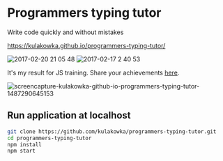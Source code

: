 # Programmers typing tutor

Write code quickly and without mistakes

https://kulakowka.github.io/programmers-typing-tutor/

![2017-02-20 21 05 48](https://cloud.githubusercontent.com/assets/557190/23136966/6833a790-f7b0-11e6-852c-fd0d0cab33a4.png)
![2017-02-17 2 40 53](https://cloud.githubusercontent.com/assets/557190/23046445/967c98da-f4ba-11e6-80f1-7eec280b2e1b.png)

It's my result for JS training. Share your achievements [here](https://github.com/kulakowka/programmers-typing-tutor/issues/1).

![screencapture-kulakowka-github-io-programmers-typing-tutor-1487290645153](https://cloud.githubusercontent.com/assets/557190/23047247/afa2f34a-f4bf-11e6-82cd-1c1df0f11a07.png)


## Run application at localhost

```bash
git clone https://github.com/kulakowka/programmers-typing-tutor.git
cd programmers-typing-tutor
npm install
npm start
```

